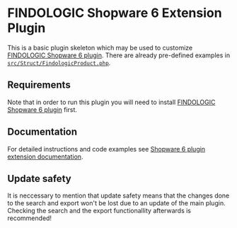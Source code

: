 # FINDOLOGIC Shopware 6 Extension Plugin

This is a basic plugin skeleton which may be used to customize 
[FINDOLOGIC Shopware 6 plugin](https://github.com/findologic/plugin-shopware-6).
There are already pre-defined examples in [`src/Struct/FindologicProduct.php`](https://github.com/findologic/plugin-shopware-6-extension/blob/master/src/Struct/FindologicProduct.php).

## Requirements
Note that in order to run this plugin you will need to install
[FINDOLOGIC Shopware 6 plugin](https://github.com/findologic/plugin-shopware-6) first.

## Documentation

For detailed instructions and code examples see [Shopware 6 plugin extension documentation](https://docs.findologic.com/doku.php?id=integration%20documentation:plugin:en:integration:shopware%206:extension).

## Update safety
It is neccessary to mention that update safety means that the changes done to the search and export won't be lost due to
an update of the main plugin. Checking the search and the export functionallity afterwards is recommended!
